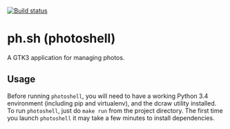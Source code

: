 [![Build status](https://api.travis-ci.org/SamWhited/ph.sh.svg?branch=master)](https://travis-ci.org/SamWhited/ph.sh)

# ph.sh (photoshell)

A GTK3 application for managing photos.

## Usage

Before running `photoshell`, you will need to have a working Python 3.4
environment (including pip and virtualenv), and the dcraw utility installed. To
run `photoshell`, just do `make run` from the project directory. The first time
you launch `photoshell` it may take a few minutes to install dependencies.
